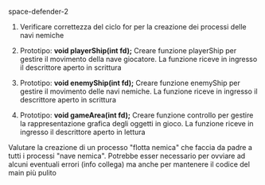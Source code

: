 space-defender-2

1) Verificare correttezza del ciclo for per la creazione dei processi delle navi nemiche


2) Prototipo: **void playerShip(int fd);**
    Creare funzione playerShip per gestire il movimento della nave giocatore. La funzione riceve in ingresso 
    il descrittore aperto in scrittura


3) Prototipo: **void enemyShip(int fd);**
    Creare funzione enemyShip per gestire il movimento delle navi nemiche. La funzione riceve in ingresso 
    il descrittore aperto in scrittura


4) Prototipo: **void gameArea(int fd);**
    Creare funzione controllo per gestire la rappresentazione grafica degli oggetti in gioco. La funzione riceve in ingresso 
    il descrittore aperto in lettura


Valutare la creazione di un processo "flotta nemica" che faccia da padre a tutti i processi "nave nemica". 
Potrebbe esser necessario per ovviare ad alcuni eventuali errori (info collega) ma anche per mantenere il codice del main più pulito